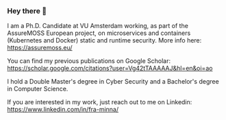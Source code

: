 ### Hey there 👋


I am a Ph.D. Candidate at VU Amsterdam working, as part of the AssureMOSS European project, on microservices and containers (Kubernetes and Docker) static and runtime security. More info here: https://assuremoss.eu/

You can find my previous publications on Google Scholar: https://scholar.google.com/citations?user=Vg42tTAAAAAJ&hl=en&oi=ao

I hold a Double Master's degree in Cyber Security and a Bachelor's degree in Computer Science.

If you are interested in my work, just reach out to me on Linkedin: https://www.linkedin.com/in/fra-minna/
